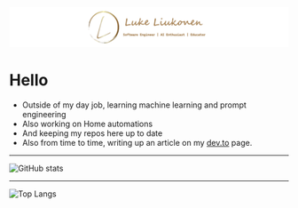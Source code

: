 <img src="header.png" alt="header" />

# Hello

- Outside of my day job, learning machine learning and prompt engineering
- Also working on Home automations
- And keeping my repos here up to date
- Also from time to time, writing up an article on my  [dev.to](https://dev.to/liukonen) page.

---
![GitHub stats](https://github-readme-stats.vercel.app/api?username=liukonen&show_icons=true&theme=transparent&hide_title=true&rank_icon=github)

---

![Top Langs](https://github-readme-stats.vercel.app/api/top-langs/?username=liukonen&hide_progress=true&&size_weight=0&count_weight=1&&langs_count=10)



<!--
**liukonen/liukonen** is a ✨ _special_ ✨ repository because its `README.md` (this file) appears on your GitHub profile.

Here are some ideas to get you started:

- 🔭 I’m currently working on ...
- 🌱 I’m currently learning ...
- 👯 I’m looking to collaborate on ...
- 🤔 I’m looking for help with ...
- 💬 Ask me about ...
- 📫 How to reach me: ...
- 😄 Pronouns: ...
- ⚡ Fun fact: ...
-->
